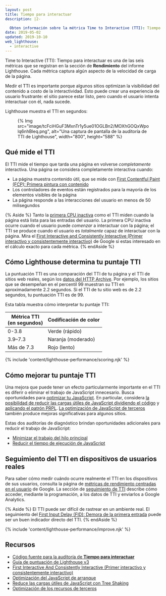 ```yaml
---
layout: post
title: Tiempo para interactuar
description: |2-

  Obten información sobre la métrica Time to Interactive (TTI): Tiempo para interactuar de Lighthouse y cómo medirlo y optimizarlo.
date: 2019-05-02
updated: 2019-10-10
web_lighthouse:
  - interactive
---
```


Time to Interactive (TTI): Tiempo para interactuar es una de las seis métricas que se registran en la sección de **Rendimiento** del informe Lighthouse. Cada métrica captura algún aspecto de la velocidad de carga de la página.

Medir el TTI es importante porque algunos sitios optimizan la visibilidad del contenido a costo de la interactividad. Esto puede crear una experiencia de usuario frustrante: el sitio parece estar listo, pero cuando el usuario intenta interactuar con él, nada sucede.

Lighthouse muestra el TTI en segundos:

<figure>{% Img src="image/tcFciHGuF3MxnTr1y5ue01OGLBn2/MOXhGOQxWpolq6nhBleq.png", alt="Una captura de pantalla de la auditoría de TTI de Lighthouse", width="800", height="588" %}</figure>

## Qué mide el TTI

El TTI mide el tiempo que tarda una página en volverse *completamente* interactiva. Una página se considera completamente interactiva cuando:

- La página muestra contenido útil, que se mide con [First Contentful Paint (FCP): Primera pintura con contenido](/first-contentful-paint)
- Los controladores de eventos están registrados para la mayoría de los elementos visibles de la página
- La página responde a las interacciones del usuario en menos de 50 milisegundos

{% Aside %} Tanto la [primera CPU inactiva](/first-cpu-idle) como el TTI miden cuando la página está lista para las entradas del usuario. La primera CPU inactiva ocurre cuando el usuario puede *comenzar* a interactuar con la página; el TTI se produce cuando el usuario es *totalmente* capaz de interactuar con la página. Mira el [First Interactive and Consistently Interactive (Primer interactivo y consistentemente interactivo)](https://docs.google.com/document/d/1GGiI9-7KeY3TPqS3YT271upUVimo-XiL5mwWorDUD4c/edit) de Google si estas interesado en el cálculo exacto para cada métrica. {% endAside %}

## Cómo Lighthouse determina tu puntaje TTI

La puntuación TTI es una comparación del TTI de tu página y el TTI de sitios web reales, según los [datos del HTTP Archive](https://httparchive.org/reports/loading-speed#ttci). Por ejemplo, los sitios que se desempeñan en el percentil 99 muestran su TTI en aproximadamente 2.2 segundos. Si el TTI de tu sitio web es de 2.2 segundos, tu puntuación TTI es de 99.

Esta tabla muestra cómo interpretar tu puntaje TTI:

<div class="table-wrapper scrollbar">
  <table>
    <thead>
      <tr>
        <th>Métrica TTI<br> (en segundos)</th>
        <th>Codificación de color</th>
      </tr>
    </thead>
    <tbody>
      <tr>
        <td>0-3.8</td>
        <td>Verde (rápido)</td>
      </tr>
      <tr>
        <td>3.9–7.3</td>
        <td>Naranja (moderado)</td>
      </tr>
      <tr>
        <td>Más de 7.3</td>
        <td>Rojo (lento)</td>
      </tr>
    </tbody>
  </table>
</div>

{% include 'content/lighthouse-performance/scoring.njk' %}

## Cómo mejorar tu puntaje TTI

Una mejora que puede tener un efecto particularmente importante en el TTI es diferir o eliminar el trabajo de JavaScript innecesario. Busca oportunidades para [optimizar tu JavaScript](/fast#optimize-your-javascript). En particular, considera [la posibilidad de reducir las cargas útiles de JavaScript dividiendo el código](/reduce-javascript-payloads-with-code-splitting) y [aplicando el patrón PRPL](/apply-instant-loading-with-prpl). [La optimización de JavaScript de terceros](/fast/#optimize-your-third-party-resources) también produce mejoras significativas para algunos sitios.

Estas dos auditorías de diagnóstico brindan oportunidades adicionales para reducir el trabajo de JavaScript:

- [Minimizar el trabajo del hilo principal](/mainthread-work-breakdown)
- [Reducir el tiempo de ejecución de JavaScript](/bootup-time)

## Seguimiento del TTI en dispositivos de usuarios reales

Para saber cómo medir cuándo ocurre realmente el TTI en los dispositivos de sus usuarios, consulta la página de [métricas de rendimiento centradas en el usuario](https://developers.google.com/web/fundamentals/performance/user-centric-performance-metrics) de Google. La sección de [seguimiento de TTI](https://developers.google.com/web/fundamentals/performance/user-centric-performance-metrics#tracking_tti) describe cómo acceder, mediante la programación, a los datos de TTI y enviarlos a Google Analytics.

{% Aside %} El TTI puede ser difícil de rastrear en un ambiente real. El seguimiento del [First Input Delay (FID): Demora de la primera entrada](https://developers.google.com/web/updates/2018/05/first-input-delay) puede ser un buen indicador directo del TTI. {% endAside %}

{% include 'content/lighthouse-performance/improve.njk' %}

## Recursos

- [Código fuente para la auditoría de **Tiempo para interactuar**](https://github.com/GoogleChrome/lighthouse/blob/master/lighthouse-core/audits/metrics/interactive.js)
- [Guía de puntuación de Lighthouse v3](https://developers.google.com/web/tools/lighthouse/v3/scoring)
- [First Interactive And Consistently Interactive (Primer interactivo y consistentemente interactivo)](https://docs.google.com/document/d/1GGiI9-7KeY3TPqS3YT271upUVimo-XiL5mwWorDUD4c/edit)
- [Optimización del JavaScript de arranque](https://developers.google.com/web/fundamentals/performance/optimizing-content-efficiency/javascript-startup-optimization/)
- [Reduce las cargas útiles de JavaScript con Tree Shaking](https://developers.google.com/web/fundamentals/performance/optimizing-javascript/tree-shaking/)
- [Optimización de los recursos de terceros](/fast/#optimize-your-third-party-resources)
